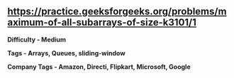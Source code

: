 ## https://practice.geeksforgeeks.org/problems/maximum-of-all-subarrays-of-size-k3101/1

**Difficulty - Medium**

**Tags - Arrays, Queues, sliding-window**

**Company Tags - Amazon, Directi, Flipkart, Microsoft, Google**
